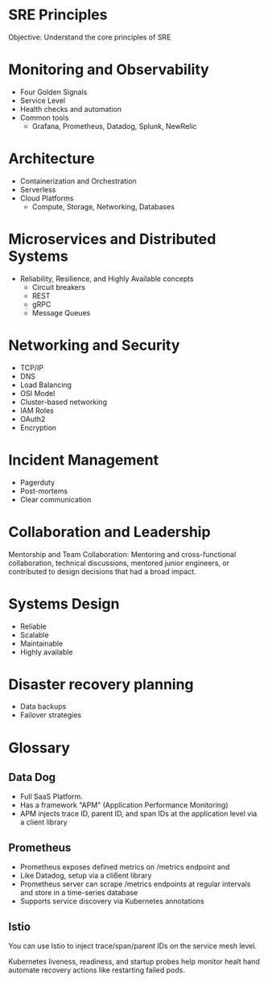 # SRE Principles
Objective: Understand the core principles of SRE


# Monitoring and Observability
 - Four Golden Signals
 - Service Level
 - Health checks and automation
 - Common tools
    - Grafana, Prometheus, Datadog, Splunk, NewRelic


# Architecture
 - Containerization and Orchestration
 - Serverless
 - Cloud Platforms 
    - Compute, Storage, Networking, Databases



# Microservices and Distributed Systems
 - Reliability, Resilience, and Highly Available concepts
    - Circuit breakers
    - REST
    - gRPC
    - Message Queues

# Networking and Security
  - TCP/IP
  - DNS
  - Load Balancing
  - OSI Model
  - Cluster-based networking
  - IAM Roles
  - OAuth2
  - Encryption

# Incident Management
 - Pagerduty
 - Post-mortems
 - Clear communication

# Collaboration and Leadership
Mentorship and Team Collaboration: Mentoring and cross-functional collaboration, technical discussions, mentored junior engineers, or contributed to design decisions that had a broad impact.

# Systems Design
  - Reliable
  - Scalable
  - Maintainable
  - Highly available

# Disaster recovery planning
 - Data backups
 - Failover strategies


 


# Glossary
## Data Dog 
 - Full SaaS Platform. 
 - Has a framework "APM" (Application Performance Monitoring)
  - APM injects trace ID, parent ID, and span IDs at the application level via a client library

## Prometheus
 - Prometheus exposes defined metrics on /metrics endpoint and 
  - Like Datadog, setup via a cli6ent library
 - Prometheus server can scrape /metrics endpoints at regular intervals and store in a time-series database
 - Supports service discovery via Kubernetes annotations 
 

## Istio
You can use Istio to inject trace/span/parent IDs on the service mesh level.

Kubernetes liveness, readiness, and startup probes help monitor healt hand automate recovery actions like restarting failed pods. 
